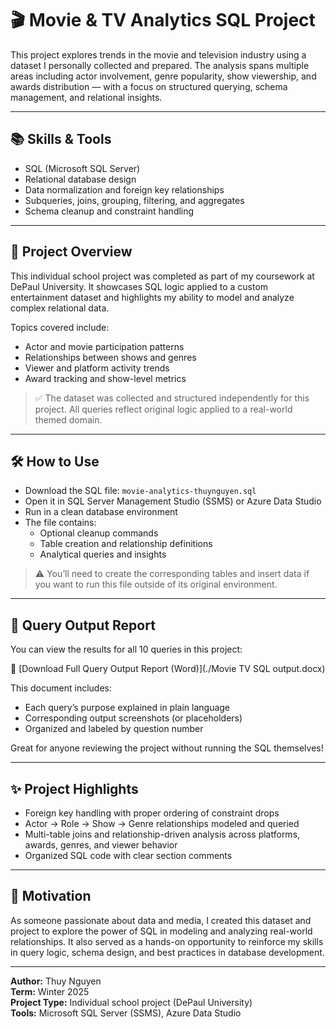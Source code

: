 # 🎬 Movie & TV Analytics SQL Project

This project explores trends in the movie and television industry using a dataset I personally collected and prepared. The analysis spans multiple areas including actor involvement, genre popularity, show viewership, and awards distribution — with a focus on structured querying, schema management, and relational insights.

---

## 📚 Skills & Tools
- SQL (Microsoft SQL Server)
- Relational database design
- Data normalization and foreign key relationships
- Subqueries, joins, grouping, filtering, and aggregates
- Schema cleanup and constraint handling

---

## 📁 Project Overview

This individual school project was completed as part of my coursework at DePaul University. It showcases SQL logic applied to a custom entertainment dataset and highlights my ability to model and analyze complex relational data.

Topics covered include:
- Actor and movie participation patterns
- Relationships between shows and genres
- Viewer and platform activity trends
- Award tracking and show-level metrics

> ✅ The dataset was collected and structured independently for this project. All queries reflect original logic applied to a real-world themed domain.

---

## 🛠️ How to Use
- Download the SQL file: `movie-analytics-thuynguyen.sql`
- Open it in SQL Server Management Studio (SSMS) or Azure Data Studio
- Run in a clean database environment
- The file contains:
  - Optional cleanup commands
  - Table creation and relationship definitions
  - Analytical queries and insights

> ⚠️ You’ll need to create the corresponding tables and insert data if you want to run this file outside of its original environment.

---

## 📄 Query Output Report

You can view the results for all 10 queries in this project:

📎 [Download Full Query Output Report (Word)](./Movie TV SQL output.docx)

This document includes:
- Each query’s purpose explained in plain language
- Corresponding output screenshots (or placeholders)
- Organized and labeled by question number

Great for anyone reviewing the project without running the SQL themselves!

--- 

## ✨ Project Highlights
- Foreign key handling with proper ordering of constraint drops
- Actor → Role → Show → Genre relationships modeled and queried
- Multi-table joins and relationship-driven analysis across platforms, awards, genres, and viewer behavior
- Organized SQL code with clear section comments

---

## 📌 Motivation

As someone passionate about data and media, I created this dataset and project to explore the power of SQL in modeling and analyzing real-world relationships. It also served as a hands-on opportunity to reinforce my skills in query logic, schema design, and best practices in database development.

---

**Author:** Thuy Nguyen  
**Term:** Winter 2025  
**Project Type:** Individual school project (DePaul University)  
**Tools:** Microsoft SQL Server (SSMS), Azure Data Studio  

